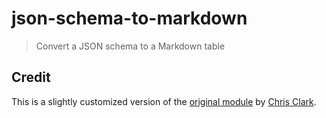 # json-schema-to-markdown

> Convert a JSON schema to a Markdown table

## Credit

This is a slightly customized version of the [original module](https://github.com/clark800/json-schema-to-markdown) by [Chris Clark](https://github.com/clark800).
